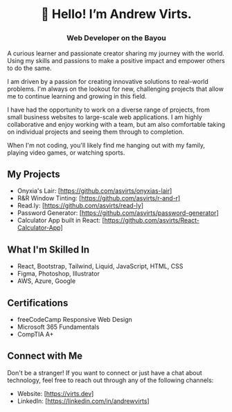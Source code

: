 # <p align="center">👋 Hello! I’m Andrew Virts.</p>
### <p align="center">Web Developer on the Bayou</p>
A curious learner and passionate creator sharing my journey with the world. Using my skills and passions to make a positive impact and empower others to do the same. 

I am driven by a passion for creating innovative solutions to real-world problems. I'm always on the lookout for new, challenging projects that allow me to continue learning and growing in this field.

I have had the opportunity to work on a diverse range of projects, from small business websites to large-scale web applications. I am highly collaborative and enjoy working with a team, but am also comfortable taking on individual projects and seeing them through to completion.

When I'm not coding, you'll likely find me hanging out with my family, playing video games, or watching sports.

## My Projects

- Onyxia's Lair: [https://github.com/asvirts/onyxias-lair]
- R&R Window Tinting: [https://github.com/asvirts/r-and-r]
- Read.ly: [https://github.com/asvirts/read-ly]
- Password Generator: [https://github.com/asvirts/password-generator]
- Calculator App built in React: [https://github.com/asvirts/React-Calculator-App]

## What I'm Skilled In

- React, Bootstrap, Tailwind, Liquid, JavaScript, HTML, CSS
- Figma, Photoshop, Illustrator
- AWS, Azure, Google

## Certifications

- freeCodeCamp Responsive Web Design
- Microsoft 365 Fundamentals
- CompTIA A+

## Connect with Me

Don't be a stranger! If you want to connect or just have a chat about technology, feel free to reach out through any of the following channels:

- Website: [https://virts.dev]
- LinkedIn: [https://linkedin.com/in/andrewvirts]
